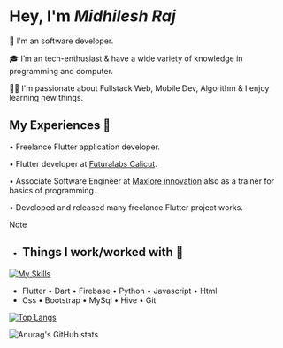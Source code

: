 # Hey, I'm *Midhilesh Raj*

💼 I'm an software developer.   

🎓 I’m an tech-enthusiast & have a wide variety of knowledge in programming and computer.

👨‍💻 I'm passionate about Fullstack Web, Mobile Dev, Algorithm  & I enjoy learning new things.


## My Experiences 🙌

• Freelance Flutter application developer.

• Flutter developer at [Futuralabs Calicut](https://thefuturalabs.com/).

• Associate Software Engineer at [Maxlore innovation](https://www.maxlore.in/)  also as a trainer for basics of programming.

• Developed and released many freelance Flutter project works.

> [!NOTE]
> - ## Things I work/worked with 🚀

[![My Skills](https://skillicons.dev/icons?i=flutter,dart,firebase,python,js,html,css,bootstrap,git,mysql)](https://github.com/MidhileshRaj)
- Flutter     •     Dart      •     Firebase     •     Python     •     Javascript    •     Html
- Css             •     Bootstrap      •     MySql    •     Hive    •      Git

[![Top Langs](https://github-readme-stats.vercel.app/api/top-langs/?username=MidhileshRaj&layout=donut-vertical&bg_color=00000000)](https://github.com/MidhileshRaj/github-readme-stats)

![Anurag's GitHub stats](https://github-readme-stats.vercel.app/api?username=MidhileshRaj&show_icons=true&theme=dark)











